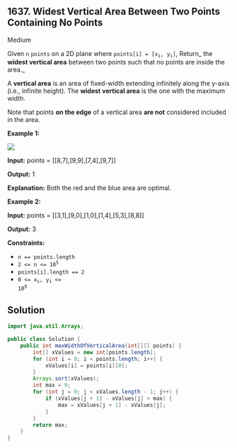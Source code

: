 ## 1637\. Widest Vertical Area Between Two Points Containing No Points

Medium

Given `n` `points` on a 2D plane where <code>points[i] = [x<sub>i</sub>, y<sub>i</sub>]</code>, Return_ the **widest vertical area** between two points such that no points are inside the area._

A **vertical area** is an area of fixed-width extending infinitely along the y-axis (i.e., infinite height). The **widest vertical area** is the one with the maximum width.

Note that points **on the edge** of a vertical area **are not** considered included in the area.

**Example 1:**

![](https://assets.leetcode.com/uploads/2020/09/19/points3.png)

**Input:** points = \[\[8,7],[9,9],[7,4],[9,7]]

**Output:** 1

**Explanation:** Both the red and the blue area are optimal.

**Example 2:**

**Input:** points = \[\[3,1],[9,0],[1,0],[1,4],[5,3],[8,8]]

**Output:** 3

**Constraints:**

*   `n == points.length`
*   <code>2 <= n <= 10<sup>5</sup></code>
*   `points[i].length == 2`
*   <code>0 <= x<sub>i</sub>, y<sub>i</sub> <= 10<sup>9</sup></code>

## Solution

```java
import java.util.Arrays;

public class Solution {
    public int maxWidthOfVerticalArea(int[][] points) {
        int[] xValues = new int[points.length];
        for (int i = 0; i < points.length; i++) {
            xValues[i] = points[i][0];
        }
        Arrays.sort(xValues);
        int max = 0;
        for (int j = 0; j < xValues.length - 1; j++) {
            if (xValues[j + 1] - xValues[j] > max) {
                max = xValues[j + 1] - xValues[j];
            }
        }
        return max;
    }
}
```